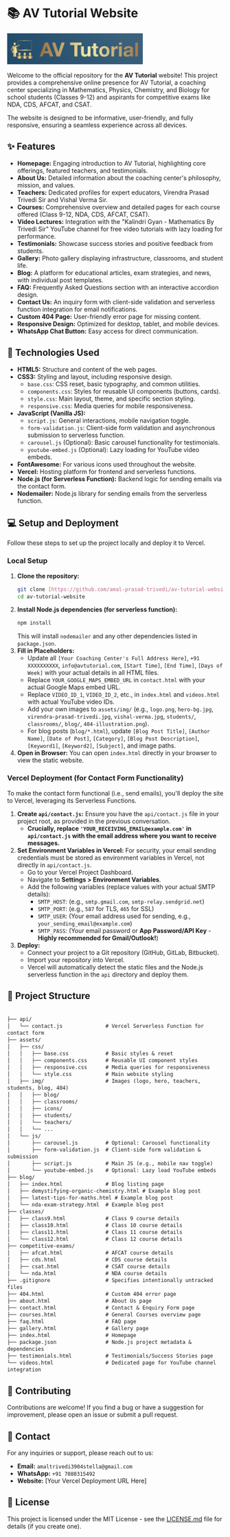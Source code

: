 # 📚 AV Tutorial Website

![AV Tutorial Logo](assets/img/logo.png)

Welcome to the official repository for the **AV Tutorial** website! This project provides a comprehensive online presence for AV Tutorial, a coaching center specializing in Mathematics, Physics, Chemistry, and Biology for school students (Classes 9-12) and aspirants for competitive exams like NDA, CDS, AFCAT, and CSAT.

The website is designed to be informative, user-friendly, and fully responsive, ensuring a seamless experience across all devices.

## ✨ Features

* **Homepage:** Engaging introduction to AV Tutorial, highlighting core offerings, featured teachers, and testimonials.
* **About Us:** Detailed information about the coaching center's philosophy, mission, and values.
* **Teachers:** Dedicated profiles for expert educators, Virendra Prasad Trivedi Sir and Vishal Verma Sir.
* **Courses:** Comprehensive overview and detailed pages for each course offered (Class 9-12, NDA, CDS, AFCAT, CSAT).
* **Video Lectures:** Integration with the "Kalindri Gyan - Mathematics By Trivedi Sir" YouTube channel for free video tutorials with lazy loading for performance.
* **Testimonials:** Showcase success stories and positive feedback from students.
* **Gallery:** Photo gallery displaying infrastructure, classrooms, and student life.
* **Blog:** A platform for educational articles, exam strategies, and news, with individual post templates.
* **FAQ:** Frequently Asked Questions section with an interactive accordion design.
* **Contact Us:** An inquiry form with client-side validation and serverless function integration for email notifications.
* **Custom 404 Page:** User-friendly error page for missing content.
* **Responsive Design:** Optimized for desktop, tablet, and mobile devices.
* **WhatsApp Chat Button:** Easy access for direct communication.

## 🚀 Technologies Used

* **HTML5:** Structure and content of the web pages.
* **CSS3:** Styling and layout, including responsive design.
    * `base.css`: CSS reset, basic typography, and common utilities.
    * `components.css`: Styles for reusable UI components (buttons, cards).
    * `style.css`: Main layout, theme, and specific section styling.
    * `responsive.css`: Media queries for mobile responsiveness.
* **JavaScript (Vanilla JS):**
    * `script.js`: General interactions, mobile navigation toggle.
    * `form-validation.js`: Client-side form validation and asynchronous submission to serverless function.
    * `carousel.js` (Optional): Basic carousel functionality for testimonials.
    * `youtube-embed.js` (Optional): Lazy loading for YouTube video embeds.
* **FontAwesome:** For various icons used throughout the website.
* **Vercel:** Hosting platform for frontend and serverless functions.
* **Node.js (for Serverless Function):** Backend logic for sending emails via the contact form.
* **Nodemailer:** Node.js library for sending emails from the serverless function.

## 💻 Setup and Deployment

Follow these steps to set up the project locally and deploy it to Vercel.

### Local Setup

1.  **Clone the repository:**
    ```bash
    git clone [https://github.com/amal-prasad-trivedi/av-tutorial-website.git](https://github.com/amal-prasad-trivedi/av-tutorial-website.git)
    cd av-tutorial-website
    ```
2.  **Install Node.js dependencies (for serverless function):**
    ```bash
    npm install
    ```
    This will install `nodemailer` and any other dependencies listed in `package.json`.
3.  **Fill in Placeholders:**
    * Update all `[Your Coaching Center's Full Address Here]`, `+91 XXXXXXXXXX`, `info@avtutorial.com`, `[Start Time]`, `[End Time]`, `[Days of Week]` with your actual details in all HTML files.
    * Replace `YOUR_GOOGLE_MAPS_EMBED_URL` in `contact.html` with your actual Google Maps embed URL.
    * Replace `VIDEO_ID_1`, `VIDEO_ID_2`, etc., in `index.html` and `videos.html` with actual YouTube video IDs.
    * Add your own images to `assets/img/` (e.g., `logo.png`, `hero-bg.jpg`, `virendra-prasad-trivedi.jpg`, `vishal-verma.jpg`, `students/`, `classrooms/`, `blog/`, `404-illustration.png`).
    * For blog posts (`blog/*.html`), update `[Blog Post Title]`, `[Author Name]`, `[Date of Post]`, `[Category]`, `[Blog Post Description]`, `[Keyword1]`, `[Keyword2]`, `[Subject]`, and image paths.
4.  **Open in Browser:** You can open `index.html` directly in your browser to view the static website.

### Vercel Deployment (for Contact Form Functionality)

To make the contact form functional (i.e., send emails), you'll deploy the site to Vercel, leveraging its Serverless Functions.

1.  **Create `api/contact.js`:**
    Ensure you have the `api/contact.js` file in your project root, as provided in the previous conversation.
    * **Crucially, replace `'YOUR_RECEIVING_EMAIL@example.com'` in `api/contact.js` with the email address where you want to receive messages.**
2.  **Set Environment Variables in Vercel:**
    For security, your email sending credentials must be stored as environment variables in Vercel, not directly in `api/contact.js`.
    * Go to your Vercel Project Dashboard.
    * Navigate to **Settings > Environment Variables**.
    * Add the following variables (replace values with your actual SMTP details):
        * `SMTP_HOST`: (e.g., `smtp.gmail.com`, `smtp-relay.sendgrid.net`)
        * `SMTP_PORT`: (e.g., `587` for TLS, `465` for SSL)
        * `SMTP_USER`: (Your email address used for sending, e.g., `your_sending_email@example.com`)
        * `SMTP_PASS`: (Your email password or **App Password/API Key** - **Highly recommended for Gmail/Outlook!**)
3.  **Deploy:**
    * Connect your project to a Git repository (GitHub, GitLab, Bitbucket).
    * Import your repository into Vercel.
    * Vercel will automatically detect the static files and the Node.js serverless function in the `api` directory and deploy them.

## 📂 Project Structure

```

├── api/
│   └── contact.js              # Vercel Serverless Function for contact form
├── assets/
│   ├── css/
│   │   ├── base.css            # Basic styles & reset
│   │   ├── components.css      # Reusable UI component styles
│   │   ├── responsive.css      # Media queries for responsiveness
│   │   └── style.css           # Main website styling
│   ├── img/                    # Images (logo, hero, teachers, students, blog, 404)
│   │   ├── blog/
│   │   ├── classrooms/
│   │   ├── icons/
│   │   ├── students/
│   │   └── teachers/
│   │   └── ...
│   └── js/
│       ├── carousel.js         # Optional: Carousel functionality
│       ├── form-validation.js  # Client-side form validation & submission
│       ├── script.js           # Main JS (e.g., mobile nav toggle)
│       └── youtube-embed.js    # Optional: Lazy load YouTube embeds
├── blog/
│   ├── index.html              # Blog listing page
│   ├── demystifying-organic-chemistry.html # Example blog post
│   ├── latest-tips-for-maths.html # Example blog post
│   └── nda-exam-strategy.html  # Example blog post
├── classes/
│   ├── class9.html             # Class 9 course details
│   ├── class10.html            # Class 10 course details
│   ├── class11.html            # Class 11 course details
│   └── class12.html            # Class 12 course details
├── competitive-exams/
│   ├── afcat.html              # AFCAT course details
│   ├── cds.html                # CDS course details
│   ├── csat.html               # CSAT course details
│   └── nda.html                # NDA course details
├── .gitignore                  # Specifies intentionally untracked files
├── 404.html                    # Custom 404 error page
├── about.html                  # About Us page
├── contact.html                # Contact & Enquiry Form page
├── courses.html                # General Courses overview page
├── faq.html                    # FAQ page
├── gallery.html                # Gallery page
├── index.html                  # Homepage
├── package.json                # Node.js project metadata & dependencies
├── testimonials.html           # Testimonials/Success Stories page
└── videos.html                 # Dedicated page for YouTube channel integration

```

## 🤝 Contributing

Contributions are welcome! If you find a bug or have a suggestion for improvement, please open an issue or submit a pull request.

## 📧 Contact

For any inquiries or support, please reach out to us:

* **Email:** `amaltrivedi3904stella@gmail.com` 
* **WhatsApp:** `+91 7080315492`
* **Website:** [Your Vercel Deployment URL Here]

## 📜 License

This project is licensed under the MIT License - see the [LICENSE.md](LICENSE.md) file for details (if you create one).

